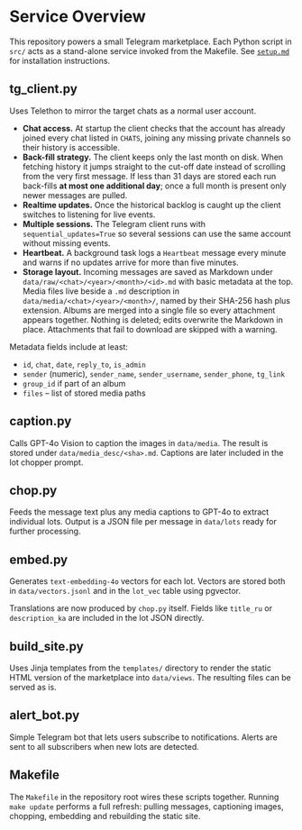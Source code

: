 # Service Overview

This repository powers a small Telegram marketplace.  Each Python script in
`src/` acts as a stand-alone service invoked from the Makefile.  See
[`setup.md`](setup.md) for installation instructions.

## tg_client.py
Uses Telethon to mirror the target chats as a normal user account.

* **Chat access.** At startup the client checks that the account has already
  joined every chat listed in `CHATS`, joining any missing private channels so
  their history is accessible.
* **Back-fill strategy.** The client keeps only the last month on disk.  When
  fetching history it jumps straight to the cut-off date instead of scrolling
  from the very first message.  If less than 31 days are stored each run
  back-fills **at most one additional day**; once a full month is present only
  newer messages are pulled.
* **Realtime updates.** Once the historical backlog is caught up the client
  switches to listening for live events.
* **Multiple sessions.** The Telegram client runs with ``sequential_updates=True``
  so several sessions can use the same account without missing events.
* **Heartbeat.** A background task logs a ``Heartbeat`` message every minute and
  warns if no updates arrive for more than five minutes.
* **Storage layout.** Incoming messages are saved as Markdown under
  `data/raw/<chat>/<year>/<month>/<id>.md` with basic metadata at the top.
  Media files live beside a `.md` description in
  `data/media/<chat>/<year>/<month>/`, named by their SHA-256 hash plus
  extension.  Albums are merged into a single file so every attachment appears
  together.  Nothing is deleted; edits overwrite the Markdown in place.
  Attachments that fail to download are skipped with a warning.

Metadata fields include at least:

- `id`, `chat`, `date`, `reply_to`, `is_admin`
- `sender` (numeric), `sender_name`, `sender_username`, `sender_phone`,
  `tg_link`
- `group_id` if part of an album
- `files` – list of stored media paths

## caption.py
Calls GPT-4o Vision to caption the images in `data/media`.  The result is stored
under `data/media_desc/<sha>.md`.  Captions are later included in the lot
chopper prompt.

## chop.py
Feeds the message text plus any media captions to GPT-4o to extract individual
lots.  Output is a JSON file per message in `data/lots` ready for further
processing.

## embed.py
Generates `text-embedding-4o` vectors for each lot.  Vectors are stored both in
`data/vectors.jsonl` and in the `lot_vec` table using pgvector.

Translations are now produced by `chop.py` itself.  Fields like
`title_ru` or `description_ka` are included in the lot JSON directly.

## build_site.py
Uses Jinja templates from the `templates/` directory to render the static HTML
version of the marketplace into `data/views`.  The resulting files can be served
as is.

## alert_bot.py
Simple Telegram bot that lets users subscribe to notifications.  Alerts are sent
to all subscribers when new lots are detected.

## Makefile
The `Makefile` in the repository root wires these scripts together.  Running
`make update` performs a full refresh: pulling messages, captioning images,
chopping, embedding and rebuilding the static site.

